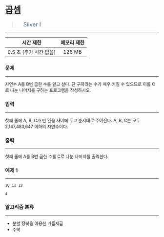 # [곱셈](https://www.acmicpc.net/problem/1629)

> <img src="https://d2gd6pc034wcta.cloudfront.net/tier/10.svg" width="16" heigth="21" style = "vertical-align: middle;"/>&nbsp;<span style="font-size: 18px; color: #435f7a;">Silver I</span>

***

<div align="center">

|시간 제한|메모리 제한|
|:---:|:---:|
|0.5 초 (추가 시간 없음) |128 MB|

</div>

### 문제

***

자연수 A를 B번 곱한 수를 알고 싶다. 단 구하려는 수가 매우 커질 수 있으므로 이를 C로 나눈 나머지를 구하는 프로그램을 작성하시오.

### 입력

***

첫째 줄에 A, B, C가 빈 칸을 사이에 두고 순서대로 주어진다. A, B, C는 모두 2,147,483,647 이하의 자연수이다.

### 출력

***

첫째 줄에 A를 B번 곱한 수를 C로 나눈 나머지를 출력한다.

### 예제 1

***

```
10 11 12
```

```
4
```

### 알고리즘 분류

***

* 분할 정복을 이용한 거듭제곱
* 수학

